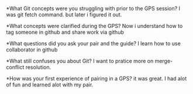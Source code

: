 *What Git concepts were you struggling with prior to the GPS session?
	I was git fetch command. but later i figured it out.

*What concepts were clarified during the GPS?
	Now i understand how to tag someone in github and share work via github

*What questions did you ask your pair and the guide?
	I learn how to use collaborator in github

*What still confuses you about Git?
	I want to pratice more on merge-conflict resolution. 

*How was your first experience of pairing in a GPS?
	it was great. I had alot of fun and learned alot with my pair. 

	